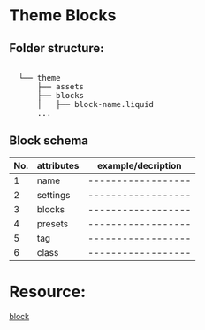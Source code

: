 # Theme Blocks

## Folder structure:
<pre lang="markdown"> 
  └── theme   
      ├── assets  
      ├── blocks  
      │   ├── block-name.liquid  
      ... 
</pre>

## Block schema
|No.|attributes|example/decription|
|---|----------|------------------|
| 1 |name|------------------|
| 2 |settings|------------------|
| 3 |blocks|------------------|
| 4 |presets|------------------|
| 5 |tag|------------------|
| 6 |class|------------------|












# Resource:
[block](https://shopify.dev/docs/storefronts/themes/architecture/blocks/theme-blocks/quick-start?framework=liquid)

